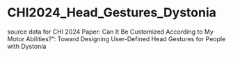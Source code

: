 # CHI2024_Head_Gestures_Dystonia
source data for CHI 2024 Paper: Can It Be Customized According to My Motor Abilities?”: Toward Designing User-Defined Head Gestures for People with Dystonia
